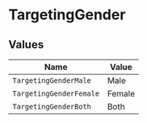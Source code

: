 # TargetingGender


## Values

| Name                    | Value                   |
| ----------------------- | ----------------------- |
| `TargetingGenderMale`   | Male                    |
| `TargetingGenderFemale` | Female                  |
| `TargetingGenderBoth`   | Both                    |